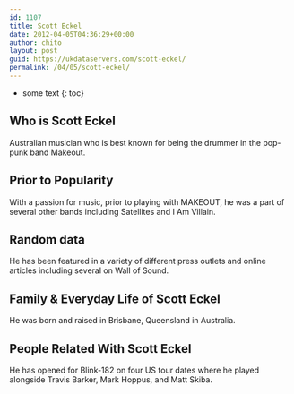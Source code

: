 ```yaml
---
id: 1107
title: Scott Eckel
date: 2012-04-05T04:36:29+00:00
author: chito
layout: post
guid: https://ukdataservers.com/scott-eckel/
permalink: /04/05/scott-eckel/
---
```


* some text
{: toc}
          
          
## Who is  Scott Eckel
                  
                  
                  
Australian musician who is best known for being the drummer in the pop-punk band Makeout. 
                  
                
                
                
## Prior to Popularity 
                  
                  
                  
With a passion for music, prior to playing with MAKEOUT, he was a part of several other bands including Satellites and I Am Villain. 
                  
                
                
                
## Random data 
                  
                  
                  
He has been featured in a variety of different press outlets and online articles including several on Wall of Sound. 
                  
                
                
                
## Family & Everyday Life of Scott Eckel
                  
                  
                  
He was born and raised in Brisbane, Queensland in Australia. 
                  
                
                
                
## People Related With  Scott Eckel
                  
                  
                  
He has opened for Blink-182 on four US tour dates where he played alongside Travis Barker, Mark Hoppus, and Matt Skiba. 
                  
                
              
            
          
          
          
    
    
  
